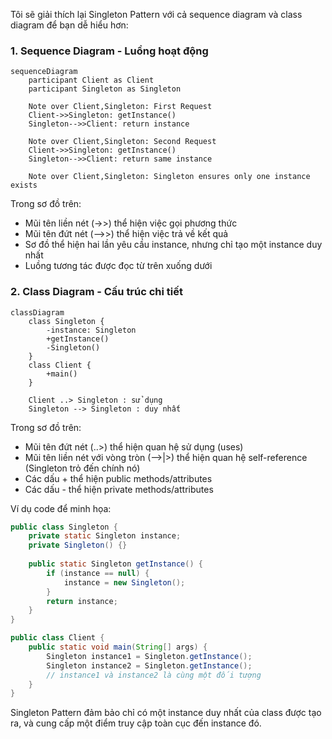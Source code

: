 Tôi sẽ giải thích lại Singleton Pattern với cả sequence diagram và class diagram để bạn dễ hiểu hơn:

###  1. Sequence Diagram - Luồng hoạt động

```mermaid
sequenceDiagram
    participant Client as Client
    participant Singleton as Singleton
    
    Note over Client,Singleton: First Request
    Client->>Singleton: getInstance()
    Singleton-->>Client: return instance
    
    Note over Client,Singleton: Second Request
    Client->>Singleton: getInstance()
    Singleton-->>Client: return same instance
    
    Note over Client,Singleton: Singleton ensures only one instance exists
```

Trong sơ đồ trên:

- Mũi tên liền nét (->>) thể hiện việc gọi phương thức
- Mũi tên đứt nét (-->>) thể hiện việc trả về kết quả
- Sơ đồ thể hiện hai lần yêu cầu instance, nhưng chỉ tạo một instance duy nhất
- Luồng tương tác được đọc từ trên xuống dưới

###  2. Class Diagram - Cấu trúc chi tiết

```mermaid
classDiagram
    class Singleton {
        -instance: Singleton
        +getInstance()
        -Singleton()
    }
    class Client {
        +main()
    }
    
    Client ..> Singleton : sử dụng
    Singleton --> Singleton : duy nhất
```

Trong sơ đồ trên:

- Mũi tên đứt nét (..>) thể hiện quan hệ sử dụng (uses)
- Mũi tên liền nét với vòng tròn (-->|>) thể hiện quan hệ self-reference (Singleton trỏ đến chính nó)
- Các dấu + thể hiện public methods/attributes
- Các dấu - thể hiện private methods/attributes

Ví dụ code để minh họa:

```java
public class Singleton {
    private static Singleton instance;
    private Singleton() {}
    
    public static Singleton getInstance() {
        if (instance == null) {
            instance = new Singleton();
        }
        return instance;
    }
}

public class Client {
    public static void main(String[] args) {
        Singleton instance1 = Singleton.getInstance();
        Singleton instance2 = Singleton.getInstance();
        // instance1 và instance2 là cùng một đối tượng
    }
}
```

Singleton Pattern đảm bảo chỉ có một instance duy nhất của class được tạo ra, và cung cấp một điểm truy cập toàn cục đến instance đó.